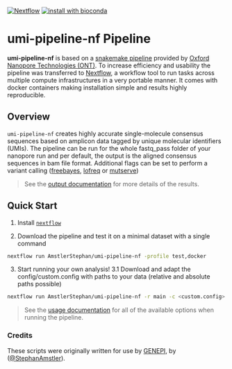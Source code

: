 [![Nextflow](https://img.shields.io/badge/nextflow-20.07.1-brightgreen.svg)](https://www.nextflow.io/)
[![install with bioconda](https://img.shields.io/badge/install%20with-bioconda-brightgreen.svg)](http://bioconda.github.io/)

umi-pipeline-nf Pipeline
======================

**umi-pipeline-nf** is based on a [snakemake pipeline](https://github.com/nanoporetech/pipeline-umi-amplicon) provided by [Oxford Nanopore Technologies (ONT)](https://nanoporetech.com/). To increase efficiency and usability the pipeline was transferred to [Nextflow](https://www.nextflow.io), a workflow tool to run tasks across multiple compute infrastructures in a very portable manner. It comes with docker containers making installation simple and results highly reproducible.

## Overview
`umi-pipeline-nf` creates highly accurate single-molecule consensus sequences based on amplicon data tagged by unique molecular identifiers (UMIs). The pipeline can be run for the whole fastq_pass folder of your nanopore run and per default, the output is the aligned consensus sequences in bam file format. 
Additional flags can be set to perform a variant calling ([freebayes](https://github.com/freebayes/freebayes), [lofreq](http://csb5.github.io/lofreq/) or [mutserve](https://mitoverse.readthedocs.io/mutserve/mutserve/))

> See the [output documentation](docs/output.md) for more details of the results.

## Quick Start

1. Install [`nextflow`](https://www.nextflow.io/)

2. Download the pipeline and test it on a minimal dataset with a single command

```bash
nextflow run AmstlerStephan/umi-pipeline-nf -profile test,docker
```

3. Start running your own analysis!
3.1 Download and adapt the config/custom.config with paths to your data (relative and absolute paths possible)

```bash
nextflow run AmstlerStephan/umi-pipeline-nf -r main -c <custom.config> -profile docker 
```

> See the [usage documentation](docs/usage.md) for all of the available options when running the pipeline.


### Credits

These scripts were originally written for use by [GENEPI](https://genepi.i-med.ac.at/), by ([@StephanAmstler](https://github.com/AmstlerStephan)).
